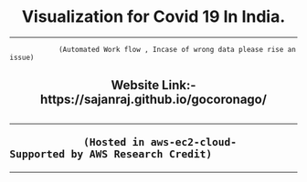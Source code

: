 <h1 align="center"> Visualization for Covid 19 In India.</h1>

------------------------------------------------
                
                (Automated Work flow , Incase of wrong data please rise an issue)
                                                                                  

<h2 align="center">Website Link:- https://sajanraj.github.io/gocoronago/  <h2>
  
  ------------------------------------------------------------------------------------
  
                (Hosted in aws-ec2-cloud- Supported by AWS Research Credit)
  --------------------------------------------------------------------------------------
